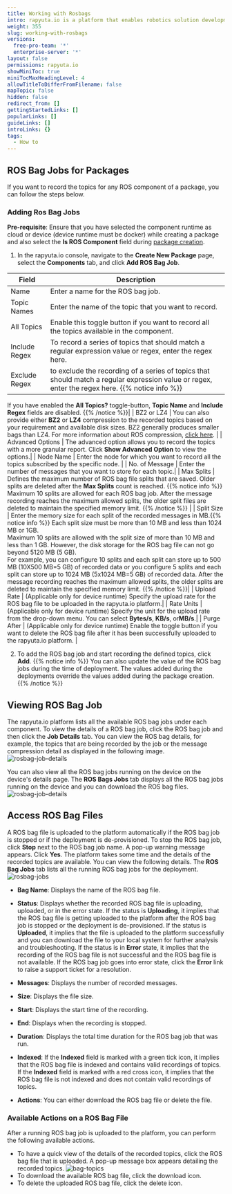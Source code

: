 ```yaml
---
title: Working with Rosbags
intro: rapyuta.io is a platform that enables robotics solution development by providing the necessary software infrastructure and facilitating the interaction between multiple stakeholders who contribute to the solution development.
weight: 355
slug: working-with-rosbags
versions:
  free-pro-team: '*'
  enterprise-server: '*'
layout: false
permissions: rapyuta.io
showMiniToc: true
miniTocMaxHeadingLevel: 4
allowTitleToDifferFromFilename: false
mapTopic: false
hidden: false
redirect_from: []
gettingStartedLinks: []
popularLinks: []
guideLinks: []
introLinks: {}
tags:
  - How to
---
```

## ROS Bag Jobs for Packages
If you want to record the topics for any ROS component of a package, you can follow the steps below.

### Adding Ros Bag Jobs

**Pre-requisite**: Ensure that you have selected the component runtime as cloud or device (device runtime must be docker) while creating a package and also select the **Is ROS Component** field during [package creation](/3_how-tos/33_software-development/333_create-packages/).

1. In the rapyuta.io console, navigate to the **Create New Package** page, select the **Components** tab, and click **Add ROS Bag Job**.

| Field | Description |
| ---   | --- |  
| Name | Enter a name for the ROS bag job. |
| Topic Names | Enter the name of the topic that you want to record.|
| All Topics | Enable this toggle button if you want to record all the topics available in the component.|
| Include Regex | To record a series of topics that should match a regular expression value or regex, enter the regex here. |
| Exclude Regex | to exclude the recording of a series of topics that should match a regular expression value or regex, enter the regex here. {{% notice info %}}
If you have enabled the **All Topics?** toggle-button, **Topic Name** and  **Include Regex** fields are disabled.
{{% /notice %}}|
| BZ2 or LZ4 | You can also provide either **BZ2** or **LZ4** compression to the recorded topics based on your requirement and available disk sizes.
BZ2 generally produces smaller bags than LZ4. For more information about ROS compression, [click here](http://wiki.ros.org/rosbag/command-line#compress).  <!--link is not working, check the link-->|
| Advanced Options | The advanced option allows you to record the topics with a more granular report. Click **Show Advanced Option** to view the options.|
| Node Name | Enter the node for which you want to record all the topics subscribed by the specific node. <validate> |
| No. of Message | Enter the number of messages that you want to store for each topic.|
| Max Splits | Defines the maximum number of ROS bag file splits that are saved. Older splits are deleted after the **Max Splits** count is reached. {{% notice info %}}
Maximum 10 splits are allowed for each ROS bag job. After the message recording reaches the maximum allowed splits, the older split files are deleted to maintain the specified memory limit. 
{{% /notice %}} |
| Split Size | Enter the memory size for each split of the recorded messages in MB.{{% notice info %}}
Each split size must be more than 10 MB and less than 1024 MB or 1GB. </br> Maximum 10 splits are allowed with the split size of more than 10 MB and less than 1 GB. However, the disk storage for the ROS bag file can not go beyond 5120 MB (5 GB).</br>
For example, you can configure 10 splits and each split can store up to 500 MB (10X500 MB=5 GB)  of recorded data or you configure 5 splits and each split can store up to 1024 MB (5x1024 MB=5 GB)  of recorded data. After the message recording reaches the maximum allowed splits, the older splits are deleted to maintain the specified memory limit. 
{{% /notice %}}|
| Upload Rate | (Applicable only for device runtime) Specify the upload rate for the ROS bag file to be uploaded in the rapyuta.io platform.|
| Rate Units | (Applicable only for device runtime) Specify the unit for the upload rate from the drop-down menu. You can select **Bytes/s**, **KB/s**, or**MB/s**.|
| Purge After | (Applicable only for device runtime) Enable the toggle button if you want to delete the ROS bag file after it has been successfully uploaded to the rapyuta.io platform. |
 
2. To add the ROS bag job and start recording the defined topics, click **Add**.
{{% notice info %}}
You can also update the value of the ROS bag jobs during the time of deployment. The values added during the deployments override the values added during the package creation. 
{{% /notice %}}
    
## Viewing ROS Bag Job

The rapyuta.io platform lists all the available ROS bag jobs under each component. To view the details of a ROS bag job, click the ROS bag job and then click the **Job Details** tab. You can view the ROS bag details, for example, the topics that are being recorded by the job or the message compression detail as displayed in the following image.
![rosbag-job-details](/images/dev-guide/rosbag-jobs/rosbag-job-details.png?classes=border,shadow&width=30pc)

You can also view all the ROS bag jobs running on the device on the device's details page. The **ROS Bags Jobs** tab displays all the ROS bag jobs running on the device and you can download the ROS bag files.
![rosbag-job-details](/images/dev-guide/rosbag-jobs/rosbag-job-device-details.png?classes=border,shadow&width=60pc)



## Access ROS Bag Files

 A ROS bag file is uploaded to the platform automatically if the ROS bag job is stopped or if the deployment is de-provisioned. To stop the ROS bag job, click **Stop** next to the ROS bag job name. A pop-up warning message appears. Click **Yes**. The platform takes some time and the details of the recorded topics are available. You can view the following details.
The **ROS Bag Jobs** tab lists all the running ROS bag jobs for the deployment. 
![rosbag-jobs](/images/dev-guide/rosbag-jobs/rosbag-jobs.png?classes=border,shadow&width=55pc)

* **Bag Name**: Displays the name of the ROS bag file.
* **Status**: Displays whether the recorded ROS bag file is uploading, uploaded, or in the error state. If the status is **Uploading**, it implies that the ROS bag file is getting uploaded to the platform after the ROS bag job is stopped or the deployment is de-provisioned. If the status is **Uploaded**, it implies that the file is uploaded to the platform successfully and you can download the file to your local system for further analysis and troubleshooting. If the status is in **Error** state, it implies that the recording of the ROS bag file is not successful and the ROS bag file is not available. If the ROS bag job goes into error state, click the **Error** link to raise a support ticket for a resolution.

* **Messages**: Displays the number of recorded messages.
* **Size**: Displays the file size.
* **Start**: Displays the start time of the recording.
* **End**: Displays when the recording is stopped.
* **Duration**: Displays the total time duration for the ROS bag job that was run.
* **Indexed**: If the **Indexed** field is marked with a green tick icon, it implies that the ROS bag file is indexed and contains valid recordings of topics. If the **Indexed** field is marked with a red cross icon, it implies that the ROS bag file is not indexed and does not contain valid recordings of topics.
* **Actions**: You can either download the ROS bag file or delete the file.

### Available Actions on a ROS Bag File

After a running ROS bag job is uploaded to the platform, you can perform the following available actions.

* To have a quick view of the details of the recorded topics, click the ROS bag file that is uploaded. A pop-up message box appears detailing the recorded topics. 
![bag-topics](/images/dev-guide/rosbag-jobs/topic-bags.png?classes=border,shadow&width=30pc)
* To download the available ROS bag file, click the download icon.
* To delete the uploaded ROS bag file, click the delete icon.
